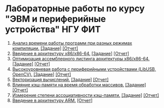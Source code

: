 # Лабораторные работы по курсу "ЭВМ и периферийные устройства" НГУ ФИТ
1. [Анализ времени работы программ при разных режимах компиляции.](https://github.com/DronovDen/Computers-and-Peripheral-devices/tree/main/lab1) [[Задание]](https://github.com/DronovDen/Computers-and-Peripheral-devices/blob/main/lab1/zadan_pract1.doc) [[Отчет]](https://github.com/DronovDen/Computers-and-Peripheral-devices/blob/main/lab1/pract_1_Dronov_20204.docx)
2. [Введение в архитектуру x86/x86-64.](https://github.com/DronovDen/Computers-and-Peripheral-devices/tree/main/lab2) [[Задание]](https://github.com/DronovDen/Computers-and-Peripheral-devices/blob/main/lab2/zadan_pract2.doc) [[Отчет]](https://github.com/DronovDen/Computers-and-Peripheral-devices/blob/main/lab2/pract_2_Dronov_20204.docx)
3. [Оптимизация ассемблерного листинга архитектуры x86/x86-64.](https://github.com/DronovDen/Computers-and-Peripheral-devices/tree/main/lab3) [[Задание]](https://github.com/DronovDen/Computers-and-Peripheral-devices/blob/main/lab3/zadan_pract3.doc) [[Отчет]](https://github.com/DronovDen/Computers-and-Peripheral-devices/blob/main/lab3/pract_asm_Dronov_20204.docx)
4. [Высокоуровневая работа с периферийными устройствами (LibUSB, OpenCV).](https://github.com/DronovDen/Computers-and-Peripheral-devices/tree/main/lab4) [[Задание]](https://github.com/DronovDen/Computers-and-Peripheral-devices/blob/main/lab4/zadan_comment_pract4.doc) [[Отчет]](https://github.com/DronovDen/Computers-and-Peripheral-devices/blob/main/lab4/pract_4_Dronov_20204.docx)
5. [Векторизация вычислений.](https://github.com/DronovDen/Computers-and-Peripheral-devices/tree/main/lab5) [[Задание]](https://github.com/DronovDen/Computers-and-Peripheral-devices/blob/main/lab5/zadan_comment_pract5.doc) [[Отчет]](https://github.com/DronovDen/Computers-and-Peripheral-devices/blob/main/lab5/pract_5_Dronov_20204.docx)
6. [Влияние кэш-памяти на время обработки массивов.](https://github.com/DronovDen/Computers-and-Peripheral-devices/tree/main/lab6) [[Задание]](https://github.com/DronovDen/Computers-and-Peripheral-devices/blob/main/lab6/zadan_comment_pract6.doc) [[Отчет]](https://github.com/DronovDen/Computers-and-Peripheral-devices/blob/main/lab6/pract_6_Dronov_20204.docx)
7. [Измерение степени ассоциативности кэш-памяти.](https://github.com/DronovDen/Computers-and-Peripheral-devices/tree/main/lab7) [[Задание]](https://github.com/DronovDen/Computers-and-Peripheral-devices/blob/main/lab7/zadan_comment_pract7.doc) [[Отчет]](https://github.com/DronovDen/Computers-and-Peripheral-devices/blob/main/lab7/pract_7_Dronov_20204.docx)
8. [Введение в архитектуру ARM.](https://github.com/DronovDen/Computers-and-Peripheral-devices/tree/main/lab_ARM) [[Отчет]](https://github.com/DronovDen/Computers-and-Peripheral-devices/blob/main/lab_ARM/pract_ARM_Dronov_20204.docx)